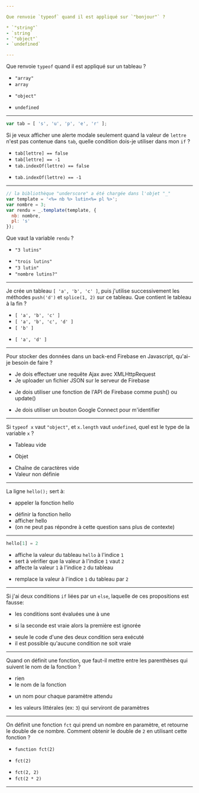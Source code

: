 ```yaml
---

Que renvoie `typeof` quand il est appliqué sur `"bonjour"` ?

* `"string"`
- `string`
- `"object"`
- `undefined`

---
```


Que renvoie `typeof` quand il est appliqué sur un tableau ?

- `"array"`
- `array`
* `"object"`
- `undefined`

---

```js
var tab = [ 's', 'u', 'p', 'e', 'r' ];
```

Si je veux afficher une alerte modale seulement quand la valeur de `lettre` n'est pas contenue dans `tab`, quelle condition dois-je utiliser dans mon `if` ?

- `tab[lettre] == false`
- `tab[lettre] == -1`
- `tab.indexOf(lettre) == false`
* `tab.indexOf(lettre) == -1`

---

```js
// la bibliothèque "underscore" a été chargée dans l'objet "_"
var template = '<%= nb %> lutin<%= pl %>';
var nombre = 3;
var rendu = _.template(template, {
  nb: nombre,
  pl: 's'
});
```

Que vaut la variable `rendu` ?

* `"3 lutins"`
- `"trois lutins"`
- `"3 lutin"`
- `"nombre lutins?"`

---

Je crée un tableau `[ 'a', 'b', 'c' ]`, puis j'utilise successivement les méthodes `push('d')` et `splice(1, 2)` sur ce tableau. Que contient le tableau à la fin ?

- `[ 'a', 'b', 'c' ]`
- `[ 'a', 'b', 'c', 'd' ]`
- `[ 'b' ]`
* `[ 'a', 'd' ]`

---

Pour stocker des données dans un back-end Firebase en Javascript, qu'ai-je besoin de faire ?

- Je dois effectuer une requête Ajax avec XMLHttpRequest
- Je uploader un fichier JSON sur le serveur de Firebase
* Je dois utiliser une fonction de l'API de Firebase comme push() ou update()
- Je dois utiliser un bouton Google Connect pour m'identifier

---

Si `typeof x` vaut `"object"`, et `x.length` vaut `undefined`, quel est le type de la variable `x` ?

- Tableau vide
* Objet
- Chaîne de caractères vide
- Valeur non définie

---

La ligne `hello();` sert à:

* appeler la fonction hello
- définir la fonction hello
- afficher hello
- (on ne peut pas répondre à cette question sans plus de contexte)

---

```js
hello[1] = 2
```

- affiche la valeur du tableau `hello` à l'indice `1`
- sert à vérifier que la valeur à l'indice `1` vaut `2`
- affecte la valeur `1` à l'indice `2` du tableau
* remplace la valeur à l'indice `1` du tableau par `2`

---

Si j'ai deux conditions `if` liées par un `else`, laquelle de ces propositions est fausse:

- les conditions sont évaluées une à une
* si la seconde est vraie alors la première est ignorée
- seule le code d'une des deux condition sera exécuté
- il est possible qu'aucune condition ne soit vraie

---

Quand on définit une fonction, que faut-il mettre entre les parenthèses qui suivent le nom de la fonction ?

- rien
- le nom de la fonction
* un nom pour chaque paramètre attendu
- les valeurs littérales (ex: `3`) qui serviront de paramètres

---

On définit une fonction `fct` qui prend un nombre en paramètre, et retourne le double de ce nombre. Comment obtenir le double de `2` en utilisant cette fonction ?

- `function fct(2)`
* `fct(2)`
- `fct(2, 2)`
- `fct(2 * 2)`

---
